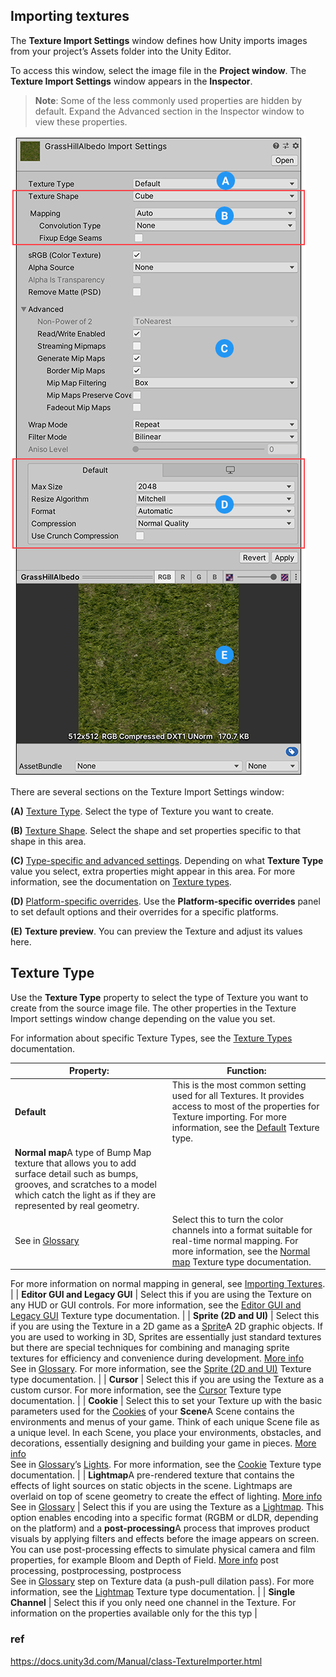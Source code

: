 ## Importing textures

The **Texture Import Settings** window defines how Unity imports images from your project’s Assets folder into the Unity Editor.

To access this window, select the image file in the **Project window**. The **Texture Import Settings** window appears in the **Inspector**.

> **Note**: Some of the less commonly used properties are hidden by default. Expand the Advanced section in the Inspector window to view these properties.

![](../img/class-TextureImporter.png)


There are several sections on the Texture Import Settings window:

**(A)** [Texture Type](https://docs.unity3d.com/Manual/class-TextureImporter.html#texturetype). Select the type of Texture you want to create.

**(B)** [Texture Shape](https://docs.unity3d.com/Manual/class-TextureImporter.html#textureshape). Select the shape and set properties specific to that shape in this area.

**(C)** [Type-specific and advanced settings](https://docs.unity3d.com/Manual/class-TextureImporter.html#advanced). Depending on what **Texture Type** value you select, extra properties might appear in this area. For more information, see the documentation on [Texture types](https://docs.unity3d.com/Manual/class-TextureImporter.htmlTextureTypes.html).

**(D)** [Platform-specific overrides](https://docs.unity3d.com/Manual/class-TextureImporter.html#platform). Use the **Platform-specific overrides** panel to set default options and their overrides for a specific platforms.

**(E)** **Texture preview**. You can preview the Texture and adjust its values here.


## Texture Type

Use the **Texture Type** property to select the type of Texture you want to create from the source image file. The other properties in the Texture Import settings window change depending on the value you set.

For information about specific Texture Types, see the [Texture Types](https://docs.unity3d.com/Manual/class-TextureImporter.htmlTextureTypes.html) documentation.

 
| **Property:** | **Function:** |
| --- | --- |
| **Default** | This is the most common setting used for all Textures. It provides access to most of the properties for Texture importing. For more information, see the [Default](https://docs.unity3d.com/Manual/class-TextureImporter.htmlTextureTypes.html#Default) Texture type. |
| **Normal map**A type of Bump Map texture that allows you to add surface detail such as bumps, grooves, and scratches to a model which catch the light as if they are represented by real geometry.  
See in [Glossary](https://docs.unity3d.com/Manual/class-TextureImporter.htmlGlossary.html#Normalmap) | Select this to turn the color channels into a format suitable for real-time normal mapping. For more information, see the [Normal map](https://docs.unity3d.com/Manual/class-TextureImporter.htmlTextureTypes.html#NormalMap) Texture type documentation.  
  
For more information on normal mapping in general, see [Importing Textures](https://docs.unity3d.com/Manual/class-TextureImporter.htmlImportingTextures.html#Normalmaps). |
| **Editor GUI and Legacy GUI** | Select this if you are using the Texture on any HUD or GUI controls. For more information, see the [Editor GUI and Legacy GUI](https://docs.unity3d.com/Manual/class-TextureImporter.htmlTextureTypes.html#Editor) Texture type documentation. |
| **Sprite (2D and UI)** | Select this if you are using the Texture in a 2D game as a [Sprite](https://docs.unity3d.com/Manual/class-TextureImporter.htmlSprites.html)A 2D graphic objects. If you are used to working in 3D, Sprites are essentially just standard textures but there are special techniques for combining and managing sprite textures for efficiency and convenience during development. [More info](https://docs.unity3d.com/Manual/class-TextureImporter.htmlSprites.html)  
See in [Glossary](https://docs.unity3d.com/Manual/class-TextureImporter.htmlGlossary.html#Sprite). For more information, see the [Sprite (2D and UI)](https://docs.unity3d.com/Manual/class-TextureImporter.htmlTextureTypes.html#Sprite) Texture type documentation. |
| **Cursor** | Select this if you are using the Texture as a custom cursor. For more information, see the [Cursor](https://docs.unity3d.com/Manual/class-TextureImporter.htmlTextureTypes.html#Cursor) Texture type documentation. |
| **Cookie** | Select this to set your Texture up with the basic parameters used for the [Cookies](https://docs.unity3d.com/Manual/class-TextureImporter.htmlCookies.html) of your **Scene**A Scene contains the environments and menus of your game. Think of each unique Scene file as a unique level. In each Scene, you place your environments, obstacles, and decorations, essentially designing and building your game in pieces. [More info](https://docs.unity3d.com/Manual/class-TextureImporter.htmlCreatingScenes.html)  
See in [Glossary](https://docs.unity3d.com/Manual/class-TextureImporter.htmlGlossary.html#Scene)’s [Lights](https://docs.unity3d.com/Manual/class-TextureImporter.htmlclass-Light.html). For more information, see the [Cookie](https://docs.unity3d.com/Manual/class-TextureImporter.htmlTextureTypes.html#Cookie) Texture type documentation. |
| **Lightmap**A pre-rendered texture that contains the effects of light sources on static objects in the scene. Lightmaps are overlaid on top of scene geometry to create the effect of lighting. [More info](https://docs.unity3d.com/Manual/class-TextureImporter.htmlLightmapping.html)  
See in [Glossary](https://docs.unity3d.com/Manual/class-TextureImporter.htmlGlossary.html#Lightmap) | Select this if you are using the Texture as a [Lightmap](https://docs.unity3d.com/Manual/class-TextureImporter.htmlclass-LightmapParameters.html). This option enables encoding into a specific format (RGBM or dLDR, depending on the platform) and a **post-processing**A process that improves product visuals by applying filters and effects before the image appears on screen. You can use post-processing effects to simulate physical camera and film properties, for example Bloom and Depth of Field. [More info](https://docs.unity3d.com/Manual/class-TextureImporter.htmlPostProcessingOverview.html) post processing, postprocessing, postprocess  
See in [Glossary](https://docs.unity3d.com/Manual/class-TextureImporter.htmlGlossary.html#post-processing) step on Texture data (a push-pull dilation pass). For more information, see the [Lightmap](https://docs.unity3d.com/Manual/class-TextureImporter.htmlTextureTypes.html#Lightmap) Texture type documentation. |
| **Single Channel** | Select this if you only need one channel in the Texture. For information on the properties available only for the this typ |

### ref
https://docs.unity3d.com/Manual/class-TextureImporter.html


